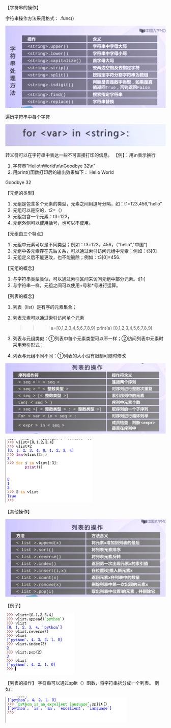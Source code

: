 【字符串的操作】

字符串操作方法采用格式：
<string>.func()

![image](images/416_1.png)

遍历字符串中每个字符


![image](images/416_2.png)

转义符可以在字符串中表达一些不可直接打印的信息。
【例】：用\n表示换行
1. 字符串"Hello\nWorld\n\nGoodbye 32\n"
2. 用print()函数打印后的输出效果如下：
  Hello
  World

  Goodbye 32

【元组的类型】

1. 元组是包含多个元素的类型，元素之间用逗号分隔，如：t1=123,456,"hello"
2. 元组可以是空的，t2=（）
3. 元组包含一个元素：t3=123，
4. 元组外侧可以使用括号，也可以不使用。

【元组由三个特点】

1. 元组中元素可以是不同类型；例如：t3=123，456，（"hello","中国")
2. 元组中各元素存在先后关系，可以通过索引访问元组中元素；例如：t3[0]
3. 元组定义后不能更改，也不能删除；例如：t3[0]=456.

【元组的概念】

1. 与字符串类型类似，可以通过索引区间来访问元组中部分元素。t[1:]
2. 与字符串一样，元组之间可以使用+号和*号进行运算。

【列表的概念】

1. 列表（list）是有序的元素集合；
2. 列表元素可以通过索引访问单个元素

    >>>a=[0,1,2,3,4,5,6,7,8,9]
    >>>print(a)
    [0,1,2,3,4,5,6,7,8,9]
    >>>
1. 列表与元组类似：①列表中每个元素类型可以不一样；②访问列表中元素时采用索引形式；
2. 列表与元组不同不同：①列表的大小没有限制可随时修改

![image](images/416_3.png)

![image](images/416_4.png)

【其他操作】

![image](images/416_5.png)

【例子】

![image](images/416_6.png)


【列表的操作】
字符串可以通过split（）函数，将字符串拆分成一个列表。
例如：

![image](images/416_7.png)  
 


